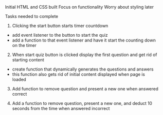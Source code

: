 Initial HTML and CSS built
Focus on functionality
Worry about styling later


Tasks needed to complete
1. Clicking the start button starts timer countdown
- add event listener to the button to start the quiz 
- add a function to that event listener and have it start the counting down on the timer 

2. When start quiz button is clicked display the first question and get rid of starting content
- create function that dynamically generates the questions and answers
- this function also gets rid of initial content displayed when page is loaded 

3. Add function to remove question and present a new one when answered correct 


4. Add a function to remove question, present a new one, and deduct 10 seconds from the time when answered incorrect 
